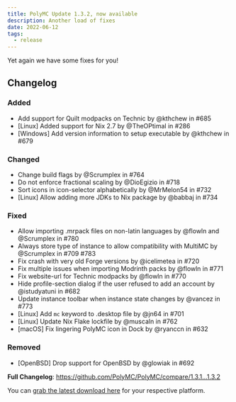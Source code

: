 ```yaml
---
title: PolyMC Update 1.3.2, now available
description: Another load of fixes
date: 2022-06-12
tags:
  - release
---
```


Yet again we have some fixes for you!

## Changelog

### Added

- Add support for Quilt modpacks on Technic by @kthchew in #685
- [Linux] Added support for Nix 2.7 by @TheOPtimal in #286
- [Windows] Add version information to setup executable by @kthchew in #679

### Changed

- Change build flags by @Scrumplex in #764
- Do not enforce fractional scaling by @DioEgizio in #718
- Sort icons in icon-selector alphabetically by @MrMelon54 in #732
- [Linux] Allow adding more JDKs to Nix package by @babbaj in #734

### Fixed

- Allow importing .mrpack files on non-latin languages by @flowln and @Scrumplex in #780
- Always store type of instance to allow compatibility with MultiMC by @Scrumplex in #709 #783
- Fix crash with very old Forge versions by @icelimetea in #720
- Fix multiple issues when importing Modrinth packs by @flowln in #771
- Fix website-url for Technic modpacks by @flowln in #770
- Hide profile-section dialog if the user refused to add an account by @istudyatuni in #682
- Update instance toolbar when instance state changes by @vancez in #773
- [Linux] Add `mc` keyword to .desktop file by @jn64 in #701
- [Linux] Update Nix Flake lockfile by @muscaln in #762
- [macOS] Fix lingering PolyMC icon in Dock by @ryanccn in #632

### Removed

- [OpenBSD] Drop support for OpenBSD by @glowiak in #692

**Full Changelog**: <https://github.com/PolyMC/PolyMC/compare/1.3.1...1.3.2>

You can [grab the latest download here](/download) for your respective platform.
